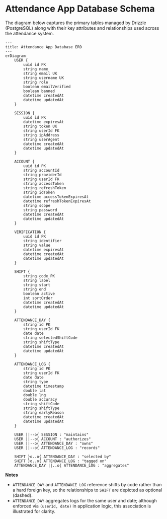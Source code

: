# Attendance App Database Schema

The diagram below captures the primary tables managed by Drizzle (PostgreSQL) along with their key attributes and relationships used across the attendance system.

```mermaid
---
title: Attendance App Database ERD
---
erDiagram
    USER {
        uuid id PK
        string name
        string email UK
        string username UK
        string role
        boolean emailVerified
        boolean banned
        datetime createdAt
        datetime updatedAt
    }

    SESSION {
        uuid id PK
        datetime expiresAt
        string token UK
        string userId FK
        string ipAddress
        string userAgent
        datetime createdAt
        datetime updatedAt
    }

    ACCOUNT {
        uuid id PK
        string accountId
        string providerId
        string userId FK
        string accessToken
        string refreshToken
        string idToken
        datetime accessTokenExpiresAt
        datetime refreshTokenExpiresAt
        string scope
        string password
        datetime createdAt
        datetime updatedAt
    }

    VERIFICATION {
        uuid id PK
        string identifier
        string value
        datetime expiresAt
        datetime createdAt
        datetime updatedAt
    }

    SHIFT {
        string code PK
        string label
        string start
        string end
        boolean active
        int sortOrder
        datetime createdAt
        datetime updatedAt
    }

    ATTENDANCE_DAY {
        string id PK
        string userId FK
        date date
        string selectedShiftCode
        string shiftType
        datetime createdAt
        datetime updatedAt
    }

    ATTENDANCE_LOG {
        string id PK
        string userId FK
        date date
        string type
        datetime timestamp
        double lat
        double lng
        double accuracy
        string shiftCode
        string shiftType
        string earlyReason
        datetime createdAt
        datetime updatedAt
    }

    USER ||--o{ SESSION : "maintains"
    USER ||--o{ ACCOUNT : "authorizes"
    USER ||--o{ ATTENDANCE_DAY : "owns"
    USER ||--o{ ATTENDANCE_LOG : "records"

    SHIFT }o..o{ ATTENDANCE_DAY : "selected by"
    SHIFT }o..o{ ATTENDANCE_LOG : "tagged on"
    ATTENDANCE_DAY ||..o{ ATTENDANCE_LOG : "aggregates"
```

**Notes**

- `ATTENDANCE_DAY` and `ATTENDANCE_LOG` reference shifts by code rather than a hard foreign key, so the relationships to `SHIFT` are depicted as optional (dashed).
- `ATTENDANCE_DAY` aggregates logs for the same user and date; although enforced via `(userId, date)` in application logic, this association is illustrated for clarity.
